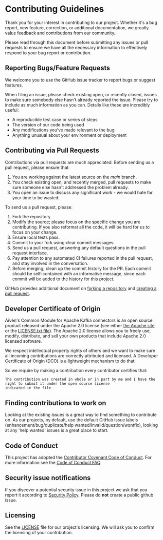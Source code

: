 # Contributing Guidelines

Thank you for your interest in contributing to our project. Whether it's a bug report, new feature, correction, or additional
documentation, we greatly value feedback and contributions from our community.

Please read through this document before submitting any issues or pull requests to ensure we have all the necessary
information to effectively respond to your bug report or contribution.


## Reporting Bugs/Feature Requests

We welcome you to use the GitHub issue tracker to report bugs or suggest features.

When filing an issue, please check existing open, or recently closed, issues to make sure somebody else hasn't already
reported the issue. Please try to include as much information as you can. Details like these are incredibly useful:

* A reproducible test case or series of steps
* The version of our code being used
* Any modifications you've made relevant to the bug
* Anything unusual about your environment or deployment


## Contributing via Pull Requests
Contributions via pull requests are much appreciated. Before sending us a pull request, please ensure that:

1. You are working against the latest source on the *main* branch.
2. You check existing open, and recently merged, pull requests to make sure someone else hasn't addressed the problem already.
3. You open an issue to discuss any significant work - we would hate for your time to be wasted.

To send us a pull request, please:

1. Fork the repository.
2. Modify the source; please focus on the specific change you are contributing. If you also reformat all the code, it will be hard for us to focus on your change.
3. Ensure local tests pass.
4. Commit to your fork using clear commit messages.
5. Send us a pull request, answering any default questions in the pull request interface.
6. Pay attention to any automated CI failures reported in the pull request, and stay involved in the conversation.
7. Before merging, clean up the commit history for the PR. Each commit should be self-contained with an informative message, since each commit will be added to the history for this project.

GitHub provides additional document on [forking a repository](https://help.github.com/articles/fork-a-repo/) and
[creating a pull request](https://help.github.com/articles/creating-a-pull-request/).

## Developer Certificate of Origin

Aiven's Common Module for Apache Kafka connectors is an open source product released under the Apache 2.0 license (see either [the Apache site](https://www.apache.org/licenses/LICENSE-2.0) or the [LICENSE.txt file](LICENSE.txt)). The Apache 2.0 license allows you to freely use, modify, distribute, and sell your own products that include Apache 2.0 licensed software.

We respect intellectual property rights of others and we want to make sure all incoming contributions are correctly attributed and licensed. A Developer Certificate of Origin (DCO) is a lightweight mechanism to do that.

So we require by making a contribution every contributor certifies that:
```
The contribution was created in whole or in part by me and I have the right to submit it under the open source license
indicated in the file
```

## Finding contributions to work on
Looking at the existing issues is a great way to find something to contribute on. As our projects, by default, use the default GitHub issue labels (enhancement/bug/duplicate/help wanted/invalid/question/wontfix), looking at any 'help wanted' issues is a great place to start.


## Code of Conduct
This project has adopted the [Contributor Covenant Code of Conduct](CODE_OF_CONDUCT.md).
For more information see the [Code of Conduct FAQ](https://www.contributor-covenant.org/faq/).


## Security issue notifications
If you discover a potential security issue in this project we ask that you report it according to [Security Policy](SECURITY.md). Please do **not** create a public github issue.

## Licensing

See the [LICENSE](LICENSE.txt) file for our project's licensing. We will ask you to confirm the licensing of your contribution.
